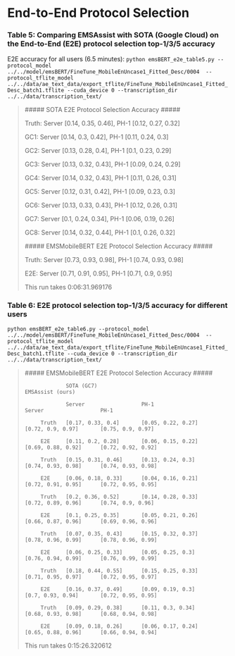 # End-to-End Protocol Selection


<!-- `conda activate xgb-gpu` -->

<!-- `cd ~/emsAssist_mobisys22/src/end2end_protocol_selection` -->


### Table 5: Comparing EMSAssist with SOTA (Google Cloud) on the End-to-End (E2E) protocol selection top-1/3/5 accuracy

E2E accuracy for all users (6.5 minutes): `python emsBERT_e2e_table5.py --protocol_model ../../model/emsBERT/FineTune_MobileEnUncase1_Fitted_Desc/0004  --protocol_tflite_model ../../data/ae_text_data/export_tflite/FineTune_MobileEnUncase1_Fitted_Desc_batch1.tflite --cuda_device 0 --transcription_dir ../../data/transcription_text/`

> \##### SOTA E2E Protocol Selection Accuracy #####
>
> Truth: Server [0.14, 0.35, 0.46], PH-1 [0.12, 0.27, 0.32]
>
> GC1: Server [0.14, 0.3, 0.42], PH-1 [0.11, 0.24, 0.3]
>
> GC2: Server [0.13, 0.28, 0.4], PH-1 [0.1, 0.23, 0.29]
>
> GC3: Server [0.13, 0.32, 0.43], PH-1 [0.09, 0.24, 0.29]
>
> GC4: Server [0.14, 0.32, 0.43], PH-1 [0.11, 0.26, 0.31]
>
> GC5: Server [0.12, 0.31, 0.42], PH-1 [0.09, 0.23, 0.3]
>
> GC6: Server [0.13, 0.33, 0.43], PH-1 [0.12, 0.26, 0.31]
>
> GC7: Server [0.1, 0.24, 0.34], PH-1 [0.06, 0.19, 0.26]
>
> GC8: Server [0.14, 0.32, 0.44], PH-1 [0.1, 0.26, 0.32]
>
> \##### EMSMobileBERT E2E Protocol Selection Accuracy #####
>
> Truth: Server [0.73, 0.93, 0.98], PH-1 [0.74, 0.93, 0.98]
>
> E2E: Server [0.71, 0.91, 0.95], PH-1 [0.71, 0.9, 0.95]
>
> This run takes 0:06:31.969176

### Table 6: E2E protocol selection top-1/3/5 accuracy for different users

`python emsBERT_e2e_table6.py --protocol_model ../../model/emsBERT/FineTune_MobileEnUncase1_Fitted_Desc/0004  --protocol_tflite_model ../../data/ae_text_data/export_tflite/FineTune_MobileEnUncase1_Fitted_Desc_batch1.tflite --cuda_device 0 --transcription_dir ../../data/transcription_text/`

> \##### EMSMobileBERT E2E Protocol Selection Accuracy #####
> 
>                  SOTA (GC7)                                      EMSAssist (ours)
> 
>                  Server                  PH-1                    Server                  PH-1
> 
>          Truth   [0.17, 0.33, 0.4]       [0.05, 0.22, 0.27]      [0.72, 0.9, 0.97]       [0.75, 0.9, 0.97]
> 
>          E2E     [0.11, 0.2, 0.28]       [0.06, 0.15, 0.22]      [0.69, 0.88, 0.92]      [0.72, 0.92, 0.92]
> 
>          Truth   [0.15, 0.31, 0.46]      [0.13, 0.24, 0.3]       [0.74, 0.93, 0.98]      [0.74, 0.93, 0.98]
> 
>          E2E     [0.06, 0.18, 0.33]      [0.04, 0.16, 0.21]      [0.72, 0.91, 0.95]      [0.72, 0.95, 0.95]
> 
>          Truth   [0.2, 0.36, 0.52]       [0.14, 0.28, 0.33]      [0.72, 0.89, 0.96]      [0.74, 0.9, 0.96]
> 
>          E2E     [0.1, 0.25, 0.35]       [0.05, 0.21, 0.26]      [0.66, 0.87, 0.96]      [0.69, 0.96, 0.96]
> 
>          Truth   [0.07, 0.35, 0.43]      [0.15, 0.32, 0.37]      [0.78, 0.96, 0.99]      [0.78, 0.96, 0.99]
> 
>          E2E     [0.06, 0.25, 0.33]      [0.05, 0.25, 0.3]       [0.76, 0.94, 0.99]      [0.76, 0.99, 0.99]
> 
>          Truth   [0.18, 0.44, 0.55]      [0.15, 0.25, 0.33]      [0.71, 0.95, 0.97]      [0.72, 0.95, 0.97]
> 
>          E2E     [0.16, 0.37, 0.49]      [0.09, 0.19, 0.3]       [0.7, 0.93, 0.94]       [0.72, 0.95, 0.95]
> 
>          Truth   [0.09, 0.29, 0.38]      [0.11, 0.3, 0.34]       [0.68, 0.93, 0.98]      [0.68, 0.94, 0.98]
> 
>          E2E     [0.09, 0.18, 0.26]      [0.06, 0.17, 0.24]      [0.65, 0.88, 0.96]      [0.66, 0.94, 0.94]
> 
> This run takes 0:15:26.320612
